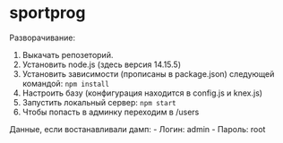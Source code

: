 # sportprog

Разворачивание:
1) Выкачать репозеторий.
2) Установить node.js (здесь версия 14.15.5)
3) Установить зависимости (прописаны в package.json) следующей командой: `npm install`
4) Настроить базу (конфигурация находится в config.js и knex.js)
5) Запустить локальный сервер: `npm start`
6) Чтобы попасть в админку переходим в /users
  
  Данные, если востанавливали дамп:
    - Логин: admin
    - Пароль: root

